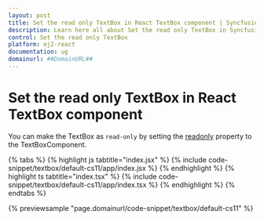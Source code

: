 ```yaml
---
layout: post
title: Set the read only TextBox in React TextBox component | Syncfusion
description: Learn here all about Set the read only TextBox in Syncfusion React TextBox component of Syncfusion Essential JS 2 and more.
control: Set the read only TextBox 
platform: ej2-react
documentation: ug
domainurl: ##DomainURL##
---
```


# Set the read only TextBox in React TextBox component

You can make the TextBox as `read-only` by setting the [readonly](https://ej2.syncfusion.com/react/documentation/api/textbox/#readonly) property to the TextBoxComponent.

{% tabs %}
{% highlight js tabtitle="index.jsx" %}
{% include code-snippet/textbox/default-cs11/app/index.jsx %}
{% endhighlight %}
{% highlight ts tabtitle="index.tsx" %}
{% include code-snippet/textbox/default-cs11/app/index.tsx %}
{% endhighlight %}
{% endtabs %}

 {% previewsample "page.domainurl/code-snippet/textbox/default-cs11" %}
